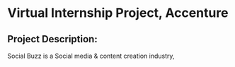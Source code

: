 # Virtual Internship Project, Accenture

## Project Description:

Social Buzz is a Social media & content creation industry,
